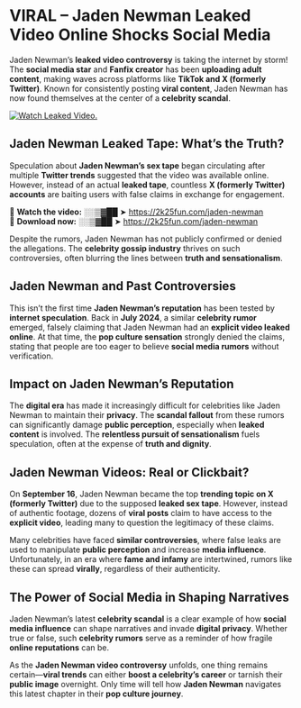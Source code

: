 # VIRAL – Jaden Newman Leaked Video Online Shocks Social Media 

Jaden Newman’s **leaked video controversy** is taking the internet by storm! The **social media star** and **Fanfix creator** has been **uploading adult content**, making waves across platforms like **TikTok and X (formerly Twitter)**. Known for consistently posting **viral content**, Jaden Newman has now found themselves at the center of a **celebrity scandal**.  

[![Watch Leaked Video.](https://miro.medium.com/v2/resize:fit:828/format:webp/1*cilzJN44JGOrTw9NJCrNHA.gif "Watch Leaked Video")](https://2k25fun.com/jaden-newman)

## **Jaden Newman Leaked Tape: What’s the Truth?**  
Speculation about **Jaden Newman’s sex tape** began circulating after multiple **Twitter trends** suggested that the video was available online. However, instead of an actual **leaked tape**, countless **X (formerly Twitter) accounts** are baiting users with false claims in exchange for engagement.  

🔹 **Watch the video:** ░░▒▓██ ➤ https://2k25fun.com/jaden-newman  
🔹 **Download now:** ░░▒▓██ ➤ https://2k25fun.com/jaden-newman  

Despite the rumors, Jaden Newman has not publicly confirmed or denied the allegations. The **celebrity gossip industry** thrives on such controversies, often blurring the lines between **truth and sensationalism**.  

## **Jaden Newman and Past Controversies**  
This isn’t the first time **Jaden Newman’s reputation** has been tested by **internet speculation**. Back in **July 2024**, a similar **celebrity rumor** emerged, falsely claiming that Jaden Newman had an **explicit video leaked online**. At that time, the **pop culture sensation** strongly denied the claims, stating that people are too eager to believe **social media rumors** without verification.  

## **Impact on Jaden Newman’s Reputation**  
The **digital era** has made it increasingly difficult for celebrities like Jaden Newman to maintain their **privacy**. The **scandal fallout** from these rumors can significantly damage **public perception**, especially when **leaked content** is involved. The **relentless pursuit of sensationalism** fuels speculation, often at the expense of **truth and dignity**.  

## **Jaden Newman Videos: Real or Clickbait?**  
On **September 16**, Jaden Newman became the top **trending topic on X (formerly Twitter)** due to the supposed **leaked sex tape**. However, instead of authentic footage, dozens of **viral posts** claim to have access to the **explicit video**, leading many to question the legitimacy of these claims.  

Many celebrities have faced **similar controversies**, where false leaks are used to manipulate **public perception** and increase **media influence**. Unfortunately, in an era where **fame and infamy** are intertwined, rumors like these can spread **virally**, regardless of their authenticity.  

## **The Power of Social Media in Shaping Narratives**  
Jaden Newman’s latest **celebrity scandal** is a clear example of how **social media influence** can shape narratives and invade **digital privacy**. Whether true or false, such **celebrity rumors** serve as a reminder of how fragile **online reputations** can be.  

As the **Jaden Newman video controversy** unfolds, one thing remains certain—**viral trends** can either **boost a celebrity’s career** or tarnish their **public image** overnight. Only time will tell how **Jaden Newman** navigates this latest chapter in their **pop culture journey**. 